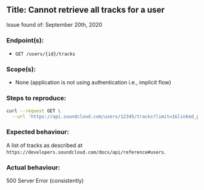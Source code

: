 <!--

Thanks for your interest in the SoundCloud Public API.

If you're submitting a bug, please use the following template.
If your issue is a feature request, please include your use-case so that we have all the necessary info.

Note: Please do not share any sensitive information such as OAUTH Token or the client_id/client_secret

Note: Please do not use this space for requesting for new API Keys

-->

## Title: Cannot retrieve all tracks for a user
Issue found of: September 20th, 2020

### Endpoint(s):
* `GET /users/{id}/tracks`

### Scope(s):
* None (application is not using authentication i.e., implicit flow)

### Steps to reproduce:
```bash
curl --request GET \
  --url 'https://api.soundcloud.com/users/12345/tracks?limit=1&linked_partitioning=true&client_id=DONT_SHARE_CLIENT_ID'
```

### Expected behaviour:
A list of tracks as described at `https://developers.soundcloud.com/docs/api/reference#users`.

### Actual behaviour:
500 Server Error (consistently)
